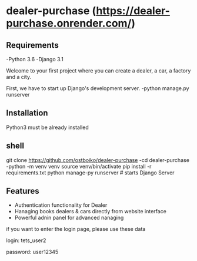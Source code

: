 # dealer-purchase (https://dealer-purchase.onrender.com/)

## Requirements
-Python 3.6
-Django 3.1


Welcome to your first project where you can create a dealer, a car, a factory and a city.

First, we have to start up Django's development server.
 -python manage.py runserver

## Installation
Python3 must be already installed

## shell
git clone https://github.com/ostboiko/dealer-purchase
-cd dealer-purchase
-python -m venv venv
source venv/bin/activate pip install -r requirements.txt
python manage-py runserver # starts Django Server

## Features
* Authentication functionality for Dealer
* Hanaging books dealers & cars directly from website interface
* Powerful adnin panel for advanced nanaging

if you want to enter the login page, please use these data

login: tets_user2

password: user12345
